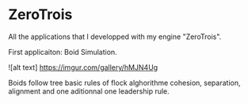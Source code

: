 # ZeroTrois

All the applications that I developped with my engine "ZeroTrois".

First applicaiton: Boid Simulation.

![alt text] https://imgur.com/gallery/hMJN4Ug

Boids follow tree basic rules of flock alghorithme cohesion, separation, alignment and one aditionnal one leadership rule. 
